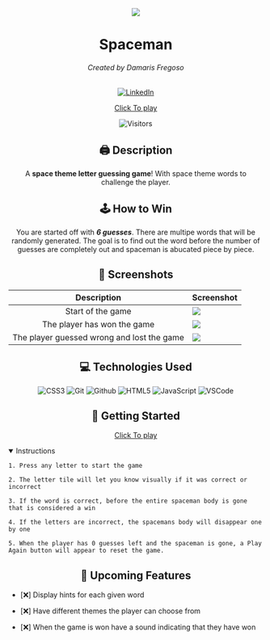 <div id='header' align='center'>

![](https://i.pinimg.com/736x/ed/a8/19/eda819a7a40d7fb7967a019a7afa64e9.jpg)
# Spaceman
###### Created by Damaris Fregoso

[![LinkedIn](https://img.shields.io/badge/LinkedIn-0077B5?style=for-the-badge&logo=linkedin&logoColor=white)](https://www.linkedin.com/in/damaris-fregoso/)

[Click To play](https://damarisfregoso.github.io/spaceman/)

![Visitors](https://api.visitorbadge.io/api/visitors?path=https%3A%2F%2Fdamarisfregoso.github.io%2Fspaceman%2F&label=Visitors&labelColor=%2337d67a&countColor=%23fff091&style=flat)
</div>

<div id='body' align='center'>

## 🖨 Description 

A **space theme letter guessing game**! With space theme words to challenge the player. 

## 🕹 How to Win
 You are started off with **_6 guesses_**.  There are multipe words that will be randomly generated.  The goal is to find out the word before the number of guesses are completely out and spaceman is abucated piece by piece. 

 ## 📸 Screenshots  
  |   Description | Screenshot | 
  |:-------------:| -----------|
  |Start of the game | <img src="https://i.imgur.com/d3go0cZ.png">|
  |The player has won the game| <img src="https://i.imgur.com/Nd2j2y4.png">|
  |The player guessed wrong and lost the game| <img src="https://i.imgur.com/hgJ3VIt.png">|

## 💻 Technologies Used
![CSS3](https://img.shields.io/badge/-CSS-05122A?style=flat&logo=css3)
![Git](https://img.shields.io/badge/-Git-05122A?style=flat&logo=git)
![Github](https://img.shields.io/badge/-GitHub-05122A?style=flat&logo=github)
![HTML5](https://img.shields.io/badge/-HTML5-05122A?style=flat&logo=html5)
![JavaScript](https://img.shields.io/badge/-JavaScript-05122A?style=flat&logo=javascript)
![VSCode](https://img.shields.io/badge/-VS_Code-05122A?style=flat&logo=visualstudio)

## 📝 Getting Started

[Click To play](https://damarisfregoso.github.io/spaceman/)

<div align='left'>

<details open>
  <summary> Instructions </summary>
    
    1. Press any letter to start the game

    2. The letter tile will let you know visually if it was correct or incorrect

    3. If the word is correct, before the entire spaceman body is gone that is considered a win

    4. If the letters are incorrect, the spacemans body will disappear one by one 
    
    5. When the player has 0 guesses left and the spaceman is gone, a Play Again button will appear to reset the game. 
</details>

</div>

## 📡 Upcoming Features

<div align='left'>

- [❌] Display hints for each given word

- [❌] Have different themes the player can choose from

- [❌] When the game is won have a sound indicating that they have won 

</div>

</div>